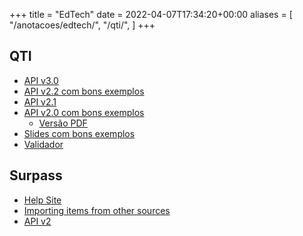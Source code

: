 +++
title = "EdTech"
date = 2022-04-07T17:34:20+00:00
aliases = [
    "/anotacoes/edtech/",
    "/qti/",
]
+++


## QTI

- [API v3.0](https://www.imsglobal.org/spec/qti/v3p0/impl)
- [API v2.2 com bons exemplos](http://www.imsglobal.org/question/qtiv2p2/imsqti_v2p2_impl.html)
- [API v2.1](https://www.imsglobal.org/question/qtiv2p1/imsqti_infov2p1.html)
- [API v2.0 com bons exemplos](http://www.imsglobal.org/question/qti_v2p0/imsqti_implv2p0.html)
    - [Versão PDF](https://www.immagic.com/eLibrary/ARCHIVES/TECH/IMS_US/I050124G.pdf)
- [Slides com bons exemplos](http://elite.polito.it/files/courses/01NPYPD/lucidi/10-QTI.pdf)
- [Validador](https://webapps.ph.ed.ac.uk/qtiworks/anonymous/validator)


## Surpass

- [Help Site](https://help.surpass.com/)
- [Importing items from other sources](https://help.surpass.com/documentation/item-authoring/creating-items/importing-items/importing-items-from-other-sources/)
- [API v2](https://help.surpass.com/developer/surpass-api-v2/)
